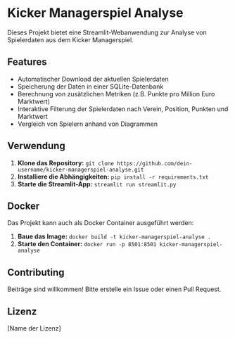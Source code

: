 # Kicker Managerspiel Analyse

Dieses Projekt bietet eine Streamlit-Webanwendung zur Analyse von Spielerdaten aus dem Kicker Managerspiel.

## Features

* Automatischer Download der aktuellen Spielerdaten
* Speicherung der Daten in einer SQLite-Datenbank
* Berechnung von zusätzlichen Metriken (z.B. Punkte pro Million Euro Marktwert)
* Interaktive Filterung der Spielerdaten nach Verein, Position, Punkten und Marktwert
* Vergleich von Spielern anhand von Diagrammen

## Verwendung

1. **Klone das Repository:** `git clone https://github.com/dein-username/kicker-managerspiel-analyse.git`
2. **Installiere die Abhängigkeiten:** `pip install -r requirements.txt`
3. **Starte die Streamlit-App:** `streamlit run streamlit.py`

## Docker

Das Projekt kann auch als Docker Container ausgeführt werden:

1. **Baue das Image:** `docker build -t kicker-managerspiel-analyse .`
2. **Starte den Container:** `docker run -p 8501:8501 kicker-managerspiel-analyse`

## Contributing

Beiträge sind willkommen! Bitte erstelle ein Issue oder einen Pull Request.

## Lizenz

[Name der Lizenz]